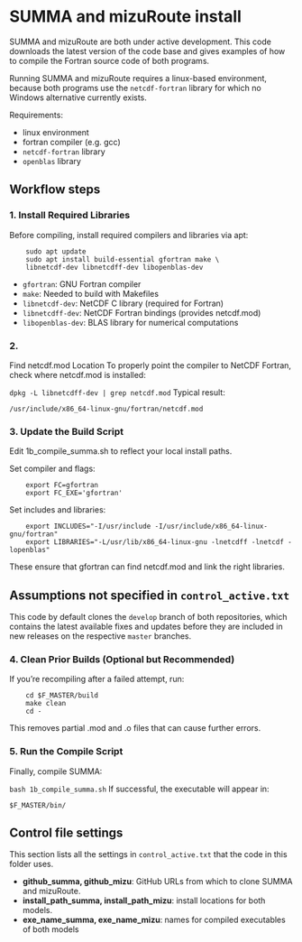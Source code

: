 # SUMMA and mizuRoute install
SUMMA and mizuRoute are both under active development. This code downloads the latest version of the code base and gives examples of how to compile the Fortran source code of both programs.

Running SUMMA and mizuRoute requires a linux-based environment, because both programs use the `netcdf-fortran` library for which no Windows alternative currently exists.

Requirements:
- linux environment
- fortran compiler (e.g. gcc)
- `netcdf-fortran` library
- `openblas` library 

## Workflow steps

### 1. Install Required Libraries
Before compiling, install required compilers and libraries via apt:

```
    sudo apt update
    sudo apt install build-essential gfortran make \
    libnetcdf-dev libnetcdff-dev libopenblas-dev
```
- `gfortran`: GNU Fortran compiler
- `make`: Needed to build with Makefiles
- `libnetcdf-dev`: NetCDF C library (required for Fortran)
- `libnetcdff-dev`: NetCDF Fortran bindings (provides netcdf.mod)
- `libopenblas-dev`: BLAS library for numerical computations

### 2.
Find netcdf.mod Location
To properly point the compiler to NetCDF Fortran, check where netcdf.mod is installed:

```dpkg -L libnetcdff-dev | grep netcdf.mod```
Typical result:

```/usr/include/x86_64-linux-gnu/fortran/netcdf.mod```

### 3. Update the Build Script
Edit 1b_compile_summa.sh to reflect your local install paths.

Set compiler and flags:

```
    export FC=gfortran
    export FC_EXE='gfortran'
```

Set includes and libraries:

```
    export INCLUDES="-I/usr/include -I/usr/include/x86_64-linux-gnu/fortran"
    export LIBRARIES="-L/usr/lib/x86_64-linux-gnu -lnetcdff -lnetcdf -lopenblas"
```
These ensure that gfortran can find netcdf.mod and link the right libraries.
## Assumptions not specified in `control_active.txt`
This code by default clones the `develop` branch of both repositories, which contains the latest available fixes and updates before they are included in new releases on the respective `master` branches. 
### 4. Clean Prior Builds (Optional but Recommended)
If you’re recompiling after a failed attempt, run:

```
    cd $F_MASTER/build
    make clean
    cd -
```
This removes partial .mod and .o files that can cause further errors.

### 5. Run the Compile Script
Finally, compile SUMMA:

```bash 1b_compile_summa.sh```
If successful, the executable will appear in:

```$F_MASTER/bin/```

## Control file settings
This section lists all the settings in `control_active.txt` that the code in this folder uses.
- **github_summa, github_mizu**: GitHub URLs from which to clone SUMMA and mizuRoute.
- **install_path_summa, install_path_mizu**: install locations for both models.
- **exe_name_summa, exe_name_mizu**: names for compiled executables of both models
